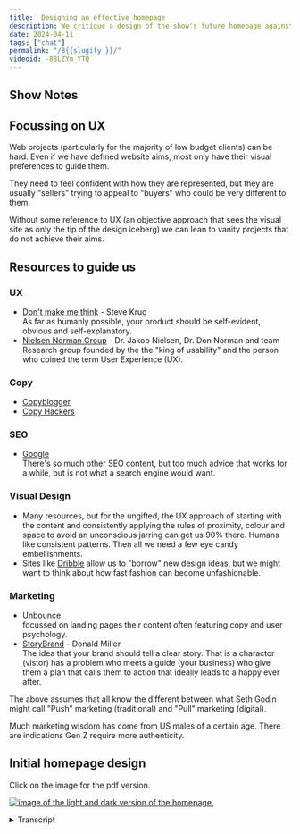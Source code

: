 ```yaml
---
title:  Designing an effective homepage
description: We critique a design of the show's future homepage against what experts from UX, copywriting, SEO and marketing might say.
date: 2024-04-11
tags: ["chat"]
permalink: "/8{{slugify }}/"
videoid: -88LZYm_YTQ
---
```


Show Notes
----------

Focussing on UX
---------------

Web projects (particularly for the majority of low budget clients) can be hard. Even if we have defined website aims, most only have their visual preferences to guide them.

They need to feel confident with how they are represented, but they are usually "sellers" trying to appeal to "buyers" who could be very different to them.

Without some reference to UX (an objective approach that sees the visual site as only the tip of the design iceberg) we can lean to vanity projects that do not achieve their aims.

Resources to guide us
---------------------

### UX

*   [Don't make me think](https://sensible.com/dont-make-me-think/) \- Steve Krug  
    As far as humanly possible, your product should be self-evident, obvious and self-explanatory.
*   [Nielsen Norman Group](https://www.nngroup.com/articles/homepage-design-principles/) \- Dr. Jakob Nielsen, Dr. Don Norman and team  
    Research group founded by the the "king of usability" and the person who coined the term User Experience (UX).

### Copy

*   [Copyblogger](https://copyblogger.com/)
*   [Copy Hackers](https://copyhackers.com/)

### SEO

*   [Google](https://developers.google.com/search/docs/fundamentals/seo-starter-guide)  
    There's so much other SEO content, but too much advice that works for a while, but is not what a search engine would want.

### Visual Design

*   Many resources, but for the ungifted, the UX approach of starting with the content and consistently applying the rules of proximity, colour and space to avoid an unconscious jarring can get us 90% there. Humans like consistent patterns. Then all we need a few eye candy embellishments.
*   Sites like [Dribble](https://dribbble.com/) allow us to "borrow" new design ideas, but we might want to think about how fast fashion can become unfashionable.

### Marketing

*   [Unbounce](https://unbounce.com/)  
    focussed on landing pages their content often featuring copy and user psychology.
*   [StoryBrand](https://storybrand.com/) - Donald Miller  
    The idea that your brand should tell a clear story. That is a charactor (vistor) has a problem who meets a guide (your business) who give them a plan that calls them to action that ideally leads to a happy ever after.

The above assumes that all know the different between what Seth Godin might call "Push" marketing (traditional) and "Pull" marketing (digital).

Much marketing wisdom has come from US males of a certain age. There are indications Gen Z require more authenticity.

Initial homepage design
-----------------------

Click on the image for the pdf version.

[![image of the light and dark version of the homepage.](/img/Homepage.webp)](/img/Homepage.pdf)

<details>
<summary>Transcript</summary>

\[00:00:05\] **Nathan Wrigley:** Hello and welcome to the No Script web show about modern web design, where we look at what we can build today with minimal dependencies and skills. Last time we were defining some aims for the show’s website, which David is developing as part of. The chat. Now we need a design to help it connect with the right audience.

If we were experts in user experience or UX and its associated disciplines such as copywriting, branding, graphic design, and SEO, we might look at each of those. In turn, we are not. So instead we’ve created a rough homepage design, or David has, and we will use this episode to critique it against what we think various expert bodies might say.

Hi David. Hi there.

\[00:00:51\] **David Waumsley:** Yeah, we’ve talked about this kind of stuff before to how to, get, get, start a design off, particularly with clients and the type of clients that you and I might have, which might be sort of small businesses that are local. We can’t really do all this stuff, which we maybe ideally would do if we were true professionals with all of this expertise.

We would go through a whole. Process, wouldn’t we? a UX process, but we’re really not gonna get clients on board with that kind of idea. Too much work upfront, particularly for the kind of budgets they have. yeah, we’ve talked about this before and I’ve found my best way is To take note of all the key points I think that might come under that umbrella of ux.

so you know the key points about getting copy to clarify the, message you want to get over and other things with design, which neither of us are skilled in doing. and borrowing again from ux. we talked about this before, you don’t have to be much of a designer to put something together that looks okay, so maybe.

We could talk first a bit ’cause I put that on the show notes. I dunno if you wanna bring those up. Some of the Yeah, I can do resources and really this is my list. You might have some other things that have guided you. So I’m just looking at who we go to Get the main ideas about how to go about design, and I’ve sectioned these off over here.

So when it comes to ux, we’ve talked about this before, I know, a book that was very influential on both of us, which was Don’t Make Me Think by Steve K Yeah, I’ve got a copy of it up there, in fact. Oh yeah.

\[00:02:35\] **Nathan Wrigley:** Yeah. It was a great, read. But do you think it’s still. Got the, message that it did, is it as powerful a book as it was back in the day?

’cause it’s been around for a really long time. Yeah. but I, I think nothing’s really changed. Has it? Because really the, enterprise of make me do less in every walk of life is desirable. So the, central message of that is, just don’t make me click several times when all I should do is click one time.

And yeah, hopefully that message is getting through.

\[00:03:06\] **David Waumsley:** I think on the metadata for their site on it, it says, as far as human need possible, your product should be self-evident, obvious, and self-explanatory. And this is a message that we need to get to all altogether, be clear about. And that’s what we did last time.

We were trying to talk about what we were trying to get, that our aims for this, and now we need to realize that in the most simplest way that cuts through to busy people who. view so many web pages. I think it is. He did a revisited version of his book, but that’s still quite old now.

But I, I read that and I couldn’t remember, I couldn’t see the difference, to be honest. The main point was that don’t make, me think. It sticks with me through everything I do now. Yeah. and the other people, sorry, the, is the, Nielsen Norman Group. their resources, they’re online, lots of little videos they do on YouTube as well.

\[00:03:59\] **Nathan Wrigley:** I should say that the page that we’re looking at, at the moment is a page that you can easily find if you go to no script show. Forward slash then the episode number. So this is episode eight, so if you go no script show slash eight, you’ll be able to find the link. So there’s the link to the, the Steve Kru book and the Nielsen, Norman group book as well, plus all of the other bits and pieces that we’re gonna mention today.

But, okay. Sorry, that was a slight aside.

\[00:04:30\] **David Waumsley:** No, it’s a good one as well because for people that are just listening to the audio, we, are gonna be looking at the, design that I’ve put together here. So we’ll try and describe it. I think it will work for audio, but, yeah.

\[00:04:42\] **Nathan Wrigley:** One thing on that as well, on the don’t make me think a bit is the, is it’s not always the clients, how to describe it.

The client is so steeped in their own business that much of what they take as second nature. So the acronyms that they use and the vocabulary that they use and the, just the industry that they’re in, it’s so self-evident to them that, this is what should go on the website because this is what I do.

And very often that’s completely at odds with what should go on the website because obviously, the end user is typically on experienced, and so they need to be told a whole different body of things. And so that conversation is quite an important one to have is just think about. The audience are not making them think, because it’s too easy for people to slip into the, vernacular of the industry they’re in, or just assume that everybody does exactly what they do and uses, understands their business inside and out, which of course they won’t.

\[00:05:42\] **David Waumsley:** Yeah, I do actually put some points on the show notes there. We tried to skipped over there and it’s that. I guess it’s, we’ve often heard it, said before, and I think there’s no excuse any longer where designers would say they just ended up becoming pixel pushers for their clients and stuff who take control of things.

And I think with proper communication, we have to understand that most clients won’t have really seen things in the way that UX people do. So for UX people, the visual. Representation of the site is the tip of the UX iceberg. It’s all about what goes into that messaging and how we communicate with people.

And clients don’t know this, so all they’ve got when, even if we’ve set their aims with them. All they’ve really got, to understand what they’ve commissioned when they’re paying for the thing is their own eyes and what it feels like to them. But of course they have to, like you are just alluding to now, is that in many cases that the people commission in a website are the sellers trying to appeal to buyers who by that very nature will be different to them.

These people will have different preferences to themselves. I think. Getting that over is quite important in the first place, and I think sometimes if you lead and can introduce. People to some simple things like don’t make me think and what’s behind that and what the Norman group say about it.

We can get it back onto the aims all of the time and try and move it a little bit away from this subjective looking up, which we’re gonna do in a moment. Look at homepage and only judge it by. Whether it appeals to you or not, right?

\[00:07:23\] **Nathan Wrigley:** You’ve really gotta strip yourself out of the equation, haven’t you? Because your, opinion of what everybody will like, will undoubtedly not be what everybody like.

\[00:07:32\] **David Waumsley:** Yeah. And I, that’s it when we did it last time about getting to the aims. If you get the aims to people, then you’ve always got that one reference. you want this to happen, don’t you? to do that, you’ve gotta get on board the people who are gonna help you make your aims.

Work. So we need to understand them and walk in their shoes and that’s basically all that UX is doing is. Making us find empathy with the user. That’s all that we’re trying to do with it. so we’ve got that as our tools there. We’ve got copywriting, which is always a difficult thing, because we ask for clients for the copy, don’t they?

But if they’re small businesses, their experience of writing can maybe only be writing essays at school or something like that.

\[00:08:13\] **Nathan Wrigley:** Yeah. And also. I think many of my clients had an expectation that the whole copy thing was under my purview. That, that was part of the, business. you, don’t go in and buy some trousers from a shop and expect to not have pockets.

they’re gonna have pockets. That’s part of it. It’s not an add-on, and I think. Clients often thought, you’ll do the copy. We’ve had a chat. You know what my business now is, can you just write the copy? And, NN not very effectively is the answer. so you’ve got a few resources as of places where you have turned.

\[00:08:50\] **David Waumsley:** Yeah, copy bloggers got a lot of articles. that’s been going forever and it’s a huge, big website. copy Hackers was always most helpful to me. I had a series of their books, which used to help you to do things like define your value proposition, which probably the most important thing, your hero text at the beginning and the description, and to get over what you want in the simplest of ways.

And I think what all of those are saying, is that you have to get over yourself, don’t you? Basically, you have to, yeah. Again. Get into the user’s shoes, use the smallest words possible, use less of them because this isn’t an article or an essay that someone’s reading. This is sales copy. It needs to be quick, for.

Readable for people who are gonna skim the web to see if, there’s something of interest to them. So there’s not much there. Google, SEO, I don’t suppose that really comes, I, lumped it under, user experience. I guess it’s a separate thing, but in terms of that, there’s so much stuff out there.

But really, if it’s not rooted in what Google is saying, then it’s probably something we should be wary of, Yeah, there’s

\[00:10:01\] **Nathan Wrigley:** probably a whole other episode or indeed, series of episodes on that. But yeah, Google is your guiding principle, but we’re not, gonna get into that May maybe when we look at our website.

We’ll, I think, yeah, potentially knock around a little bit, but yeah.

\[00:10:15\] **David Waumsley:** Exactly. Yeah. It becomes important because, we do need to get traffic, so when we design a homepage, we do need the right words in there that. Google can understand not just our users, if that’s one of our aims. So I thrown it in the same thing, visual design.

again, there’s just so many books on that. I dunno. For me, the big breakthrough was we talked really on WP builds about this before I became quite a fan of somebody who you featured on. The other thing that you do with the Page Builder Summit, Laura Elizabeth, Yeah. She introduced me to something that actually is pretty commonplace in the UX world.

This idea of, you don’t really need to be that much of a designer if you can just run through, some approach to building up your pages. So you put your content down there once you’ve got your copy down there, and then it’s about section this out using laws of proximity, color, space to, and consistency in those kind of spaces to avoid this unconscious, jarring.

That people get, a bad design, but sometimes you can’t put your finger on it. But it’s often because there’s an inconsistency in spacing or color or things are cramped together that needs to be, have its own proximity, right? To make it stand out. So I think with a few skills like that, people like, certainly people like me who’ve really got no design skills, can manage to get something that doesn’t look too unprofessional.

And that’s just a case of a few. That embellishments for a bit of eye candy, really just to make it look a little bit unique. So yeah, that’s, where we’re at, isn’t it?

\[00:11:52\] **Nathan Wrigley:** Yeah. Laura Elizabeth is well worth checking out. She does manage to explain the, components of building a website up from scratch.

She’s got a bunch of material out there, she’s done webinars and presentations all over the place, so definitely worth googling her and, seeing how she can. Build something that looks really credible in a very short space of time without the need for complicated, design libraries and things. It’s much more straightforward.

\[00:12:21\] **David Waumsley:** Yeah. Great. Yeah, and there’s lots of tools that we’re using now that we’ll just do things Things about getting your type right? So it’s on a scale, Yep. There’s, mass behind that because people like patterns. So if you get the patterns right, with your content and apply that in the correct way, you don’t need to be that much of a designer to make something look good.

That’s my theory that No, I think you’re right.

\[00:12:48\] **Nathan Wrigley:** I think, as we’ll see in a minute, you’ve got a really credible. Suggestion for our own page. Yeah.

\[00:12:54\] **David Waumsley:** One thing for us though, I mean there are lots of sites like Dribble that share, lots of new design ideas, what people are doing, which tends to set off trends.

you can often see there’s a move to certain things and people build on that, and then that goes forward to how people are designing. But one thing that crossed my mind is I ignore those most of the time for most of the work we’re doing, and I think we would ignore it for our. Own homepage because we would expect, as with something like WP Builds, which is still running strong now, it’s gone over quite a long period of time.

and you wouldn’t want something that was too much. Today’s fashion, I don’t think.

\[00:13:33\] **Nathan Wrigley:** No, that’s interesting. So yeah, it’s not always a good idea to follow the latest trend. I, sometimes feel the latest trend is often something experimental as well, and you get the impression that it may not stand the test of time and you’ll end up in a year or two.

I. Feeling, oh gosh. that was a wave, which we rode for a moment and then the wave collapsed on the shore and it’s gone. And now we’re left with, something which was fun at the time, but doesn’t actually look that credible anymore.

\[00:14:02\] **David Waumsley:** Yeah, and some of ’em, like bentos goods is, something that’s quite popular at the moment.

if you’re a UX person, you’re probably going to look at that and say. That’s really bad UX because there’s no hierarchy of stuff. It’s just little boxes, So, some of them you would avoid, but I think for us you would wanna avoid nailing yourself down to something, that’s not going.

You probably go more classic because it won’t date so quickly.

\[00:14:28\] **Nathan Wrigley:** I like it. We’re gonna call our website a classic. I’m, I’m with you. Okay, got it.

\[00:14:36\] **David Waumsley:** finally, I’ll put something down on marketing, but I don’t think again. Often when I’m, with clients, I started to use things StoryBrand, particularly as a way of introducing people simply to, the idea of how they might mark want to market themselves on the homepage, Donald Miller’s book and courses and everything else that he does.

You are familiar with this, aren’t you? Yeah. And it’s very popular. Yeah. Yeah. I, think for something like what we’re doing, I think there’s a big flaw in it in a way. and that is that I. It’s a really good idea to be able to tell your brand as a story. So the basic idea of StoryBrand is that you define a user, your character, who has a problem.

So you define what it is, the problem that you are solving for them, who meets a guide, which is you, the website, and what it is that you do, of which you give them a call to action and they will have some success and you tell the story within your homepage of that. But some things just perhaps

\[00:15:41\] **Nathan Wrigley:** I’m just not a story, are they?

I was gonna say, if you’re doing a plumbing website, it’s, it’s probably a crisis moment where you suddenly need a plumber and maybe the story’s actually just gonna get in the way. What I need is the phone number right now. But I guess that’s, there’s a story in there, isn’t there? but that there is an element of me, it’s my curmudgeonly, Northern English coming out that thinks on some occasions for some projects, things like that is, is.

Just overcomplicating it. does that make sense? Yeah. explain that, for some people and some industries, going to that level is, not necessary, but.

\[00:16:24\] **David Waumsley:** You could tell the wrong, you could tell the wrong story as well. one of. Clients who is actually a web designer himself. And he took one of his courses, he read the book, story Brandon, and applied it to his business, which is psychotherapy.

And with that, the very clear story is somebody has these type of problems and they meet their guide, the psychotherapist who helps them with it. So the whole of his homepage was guided like that. And. I could see it in a way, the one thing is that it, was so ineffective for communicating anything to everybody because people who were looking for what he did already knew that story, and that’s why they wanted, okay.

\[00:17:05\] **Nathan Wrigley:** Yeah, Okay.

\[00:17:05\] **David Waumsley:** So it was all a load of blurb, which got away from explaining who they were, and anything about what was unique about what they did. So you can see how it can go wrong with it. Yeah. And there is a certain sense for me that it’s, Much of the marketing is very much US male capitalist driven approach to everything.

You see what I mean? And yeah. Oh yeah, Reflect all of the world and who you are trying to connect with. So I can see where that can go wrong. So I think marketing that side of stuff, but there is some interesting stuff. Unbounce has some, which is basically a business which is set in landing pages, but they do some remarkable content on.

All sorts of things on that, particularly user psychologies and stuff, which I found fascinating. But yeah, don’t think it comes in. So we talk about this homepage design, which we’ve got at the moment, which is rough.

\[00:17:59\] **Nathan Wrigley:** Okay. okay. So first of all, if you’re listening to this on audio, this, what’s about to follow may not work particularly well because we’re about to.

Describe and critique what we’ve got on the website at the moment, plus a, an initial homepage design that David’s thrown together in, I believe Figma was the software of choice. Yeah. but if you do want to go and look at the homepage that we’re talking about now, it’ll obviously be changing, but that’s no script show.

And, but if you want to go over and look at the video that we’re gonna be. putting out the, exactly the same content that you are hearing in the chat. You’ll hear every word the same, but you’ll be able to see it as well. ’cause it’ll be a video. You can find that if you go to youtube.com/at the at symbol and then no script show.

I’m not sure you need the at symbol actually in there. But anyway, there it is. youtube.com/at no script show. So you can find it from there. So what do you want me to do? Would you like me to, first of all, put the homepage that we’ve currently got on? Or do you want to go straight to your figment PF design?

\[00:19:12\] **David Waumsley:** Yeah, we’ll go straight to this thing because the homepage we got, basically it’s just one column, just dumping some stuff there. So we’ve tried to, we know that we need this.

\[00:19:22\] **Nathan Wrigley:** Okay, so you can see we’re on the eighth episode. You can see David’s dropped in a. an image, but if you click on that image, it’s gonna take you to the PDF version of that.

And there we are. There it is, right? Yeah. So we’re gonna, we’re gonna critique this and zoom in. This is gonna be just a general chat about what we think works. We might disagree on certain points, we might not, we might agree on everything, but do you wanna just broadly paint, the picture of how you ended up here?

Shall I zoom in on one? Shall I zoom in on Yeah, zoom. Say the top of this one. The top of the, one here maybe? Yeah.

\[00:19:58\] **David Waumsley:** So we’ve got a light and a dark version of these, each of it. ’cause we’ll have a switch that’ll take you from one. But the light version is what we’re most people should see by default when, this goes live.

\[00:20:09\] **Nathan Wrigley:** Okay. So there it is. There’s the light version. I’ll just try and zoom in a little bit better. Oh, there we go. That’ll do nicely. Okay, so what’s going on?

\[00:20:18\] **David Waumsley:** So for the people on the audio, really, on the desktop version of this, we’re going out into two columns. On the right hand side, there’s a, an icon of a chat, mic and, with.

Something slapped on it, little sticker saying chat and tutorials and articles, which is, so I, my thinking was why we need to make this look something better than what we’ve got at the moment, and it needs to communicate what’s here straight away from the no script show. So I. If we’re going to fill it into two columns, then we need something that screams chats. So I think that icon does that.

\[00:20:56\] **Nathan Wrigley:** Yeah, I think, that icon is like the universal symbol of chating where wherever you go, if you go to chating apps, if you go to, chating websites, you, just get the mic and it’s this very stylized version. It’s like a, it’s like a cop. With, with a, like a mic stock on top of it.

One thing I should just say is, I have a, I have an Evernote extension. My browser, and we’re not promoting Evernote, that little Evernote symbol, which is there is not part of David’s design. Okay. A little, Evernote icon, which whenever a PDF crops up just pops up and says, do you wanna save this?

So ignore the little elephant.

\[00:21:39\] **David Waumsley:** Yeah. yeah, so this is usually the problem when you go to desktop, obviously. and if you actually look a little bit to the left here, I’ve got the, sort of mobile version of that. And again, I don’t know if this is right. So we’ve got a logo and then when it goes to one column, instead of it being the second item in the second column, the chat, mic.

It’s the first one here, so I’m gonna have to reverse if you think that’s the way to do it. And you’ll notice that the design’s different. So we’ll need to use something like a picture tag where you can do art direction. So you can basically say, when it’s at this point, it’ll show this image, which is a, a more of a rectangle than the square that you’re seeing on the desktop version.

\[00:22:28\] **Nathan Wrigley:** Yeah. I dunno. I, my opinion would be, leave it like that. I think the, I think having the logo. Yeah. And then beneath the logo, the menu, and then an image kind of breaks it up nicely. So I’m, mousing over the bit in question. I like it that way around. So were you thinking that this image here should drop down below?

\[00:22:48\] **David Waumsley:** No, no. What I’ve done is I’ve reversed the logic of how it would naturally happen. So if we went to, so yeah. Yeah. So it would break up, it would be text, and then it would be image. Yeah. I’m not sure on this one. this is more of a job to do to. Do this version, you could just go with the same SVG and have it fall after the hero text if you like.

But I feel when you land on a mobile, you’ve only got a very small frame there. It might be useful to have a smaller version of the mic, so as soon as you land there, I.

\[00:23:26\] **Nathan Wrigley:** Actually, if you think about it, if you, were to imagine a, typical, orientation of a phone, held, in the usual way, so not landscape, but the usual portrait, it’s gonna cut off.

What about there, where the mouse is at the moment, somewhere where it’s says latest chat episode. That’s where the, fold, if you like, is gonna be, and I think if this was a square, if this image was a square, it would be like to here. Yes. And so it’s gonna push everything down. You might lose this little section.

So no, I don’t know. It’s, you are gonna be doing the, grunt work on making it, I think you’ve got the right intuition, having a smaller letter box, image there so that you’ve got more.

\[00:24:08\] **David Waumsley:** That’s right. Yeah. that was my thinking. If we can, within the frame of most mobiles, get the key points, which is on that top hero section.

Effectively we need to get the, main text message to people, some visual representation of what’s here. So it’s quick and easy to spot. And that’s the mic. And then also our main call to action, which is gonna get people to subscribe to it either on YouTube or Apple or Spotify. And you told me that, Google chat, which I put in there, is about to go, so that will get Yeah.

\[00:24:40\] **Nathan Wrigley:** So there’s an iteration which is forced on us by no fault of our own. Yeah. Google. Getting rid of the chating app, which has become quite a popular thing for Android users because it’s the default. But they’re replacing it with, YouTube music is gonna become their platform. So we’ll have to deal with that and put a, you’ve already got a YouTube logo.

yes. So it might be that you just end up with three logos in there, or you could pick another popular, player, like something like Pocket Cast. I guess the, enterprise there would be to just to go around some of the big. chats out there and see what they’re doing. see what the likes of Joe Rogan is doing with his options.

Oh yes. But Apple is the big one. And then everything and YouTube, I think will be the, obviously the big one for us as well.

\[00:25:29\] **David Waumsley:** Yeah. Okay. Yeah. So actually we skipped over something. I’ll just mention something. we’ve, on the site, as it presently is at the moment, we’ve got, a centralized logo and the.

navigation is falling underneath it ’cause of the space. The one column, very small width. Yeah. So now stretching out, we’re going four, on the desktop, the logo left and navigation to the right. Now I’ve again gone with the. And then group, yep. two, because their research says that is the most common pattern and the one that people are able to navigate best because that’s what they use.

\[00:26:10\] **Nathan Wrigley:** It’s don’t make me think, isn’t it? This is just, I guess absolutely the most standard, that logo left menu aligned right to the right, with the, the bottom, typically the furthest option on the right. Yeah. I think that’s, I think that’s exactly. The way it should be, frees up a bit of space, gets you a few centimeters of, of extra, space.

interesting. I notice here that on the desktop version, you’ve got a subscribe link. as a button, but on the, and I dunno if this was just by accident, but on the mobile version, the subscribe link has gone. Yeah. And, I was thinking that actually one of the primary endeavors for us at the moment launching this chat is to get, I.

People to subscribe and it’s difficult for a chat to make that button do anything useful because where do you send them? Do you send them to a page, which is then a bunch of other links? That’s what we’ve got at the moment. it’s got links to things like Apple chats and YouTube and so on, but that is the primary thing, I suppose for us at the moment, trying to make a chat successful is to get people to subscribe.

And so I would petition you to keep that included in the mobile menu. I. as well.

\[00:27:26\] **David Waumsley:** It’s not there because I just, obviously this is thrown together, so it’s not it’s a little bit clumsy, so I forgot it literally. But actually now, you’ve mentioned this, it’s made me go the opposite way and think, does it need to be there on the, on the main menu for.

Actually it does. I think it does because I was gonna go through the whole of the page. All I was thinking on the homepage here, it perhaps didn’t need to be there. If we’ve managed to get that little block, that little subscribe block on the top, the subscribers already there.

\[00:27:58\] **Nathan Wrigley:** Yeah. Another option of course would be to just to take these ever so familiar icons.

Actually, I think the Spotify icon is really familiar. I think the YouTube one is, I’m not so sure about the Apple chat icon. I just don’t know if that’s ingrained in people’s heads. No, but you often see that on websites, don’t you? Maybe. I don’t know. Here I. Somewhere very top like an extra bar, which sticks.

which is just separate with those sort of subscribe icons. you might have a Twitter handle or something like that. We’re not going down that route. This is all audio, but that might be an option as well as to is to put it, is to put those icons simply. There. I dunno. I’m conflicted about that.

\[00:28:43\] **David Waumsley:** I’m, yeah, I actually, you used to do, you used to want to get all this stuff above the fold on the top there and people used to stick their, social networks of, which was a bit stupid ’cause you didn’t wanna lead them away from your site. So people stop doing that. But I actually feel there’s a, I don’t know, this is personal.

My sense is now that I ignore anything that’s icons on the top now. Okay. So I feel interesting. I feel it’s away from what I’m doing. So I feel the best places after. After your main value proposition is stated, the call to action should follow there. And that should be the one that I’m, I always feel that anything up above is a secondary thing.

It’s the place where, yeah, Social icons, lazily will put up there, so.

\[00:29:24\] **Nathan Wrigley:** Can I just delve into this a little bit more? is the primary thing for us on this homepage, is it to get them to YouTube? Just YouTube. not, even the chat. apps because you are making a load of content, yeah. Which goes in this show, but it is not part of the audio feed.

Yes. But you are making a load of YouTube content, so is really the whole point to drive everybody to YouTube. Even this website, like the whole website is just a function of getting people to go to YouTube where all the content would be. obviously you won’t get the transcripts and stuff like that, but what, do you think is, that the whole point?

Promote YouTube. Wow. I think they’ve just come up with, yeah,

\[00:30:12\] **David Waumsley:** that’s really, good. yeah. Maybe we do need to rethink that call to action and make that call to action for the homepage, that it would make sense on the individual episode pages to have a bar like this underneath, A visual representation of it.

But for the. I think you’re right. Actually, we’ll need to check about this.

\[00:30:35\] **Nathan Wrigley:** So here’s the thing, is that the, chating space, if, you can get people to subscribe, that’s fabulous, but it’s a bit like getting people onto an email list. There’s quite a lot of steps to go through. you’ve got to have a, chat player.

You’ve got to be inclined to go, there’s somehow search for it or copy and paste, a URL and it’s a silo. In that there’s no algorithm in a chat player to promote your content. Whereas if we can get them to YouTube after a period of time will start surfacing us to people who are just browsing YouTube.

But also, at the end when a video is over, you will end up with. Other pieces of our content push. Now, obviously that’s completely proprietary. We have no control. YouTube could cancel us at any minute and all of those kind of things. But I think history shows YouTube’s gonna be around and it can be a very successful marketing channel.

So for now at least, anyway, it feels YouTube is the main Dr. Main driver and the, the chating apps, it, that’s great, but maybe that’s not the main thrust. Yeah. Yeah,

\[00:31:40\] **David Waumsley:** that’s, brilliant. Nathan. That’s okay. This chat was worth it just for that because you’ve just nailed it. Actually, I think we’re missing the main name.

We do want get ’em to, when it comes to the homepage, I think YouTube just needs to be there. I think when it comes to the individual episodes, which will be class. ’cause not all of the things that we put on YouTube is a chat episode. So on those particular pages, then a bar like this, which just suggests you can go and listen to this in other places.

I think that’s the solution. That’s, yeah. So we need to change that. Definitely.

\[00:32:10\] **Nathan Wrigley:** Okay. But the, but the website has massive utility because it’s a platform that we can use. Should we come up with stuff that’s non YouTube? Yeah, but also it’s gonna be the, getting back to what we were talking about earlier, it’s the SEO piece.

It’s the, if somebody hears in a crowded room, somebody says, oh, you should listen to this. No, no script show, chat. They’re gonna go to Google and type it in. And obviously we want a website to service. That and so that we can appear, but also we can do our own other things on that website, can’t we?

we can, in the future if it takes off, we can do other types of content, other things, which might never make it onto YouTube, blog posts and so on. So the website for now maybe is this driver to YouTube, but we wouldn’t give up on the website and just do YouTube. The website’s gonna be important, but, okay.

Okay. we, okay. Change directly a bit there. That’s interesting.

\[00:33:02\] **David Waumsley:** So that really needs to be a typical call to action button, perhaps with the, symbol for, YouTube. But say in subscribe on YouTube, which of course we know, we can add that little extra to the URL, which can pop up the subscribe to the channel anyway.

\[00:33:18\] **Nathan Wrigley:** Yeah, so this is those people who are listening. Dave, David came up with some gold. It’s really great if you appended. and I’ve actually forgotten what it is, but I think it’s query. Oh, actually, let me, where can I find that link? I can’t, but there’s a little bit that you can append. So the end of a URL, going to YouTube, which pops up.

A Would you like to subscribe modal as soon as they arrive? Do, you remember what it is? Are you able to write?

\[00:33:44\] **David Waumsley:** Yeah, I just brought it. Yeah, I just brought it up ’cause it’s actually there on our present subscribe page. And so, obviously it’s the URL two at no script show, and then it’s, question mark, sub underscore confirmation equals one.

\[00:34:00\] **Nathan Wrigley:** And if you append that to the URL, the, land, the person that lands gets asked immediately whether they want to subscribe. Now I’m, not sure whether. In the round, that’s the best UX because you’ve given them something else to do, haven’t you? But maybe at the beginning, that’s quite a useful thing to do because it’s not hard to dismiss.

Do you actually have to dismiss it by clicking some a button or can you just click elsewhere in the ui? I don’t know. Anyway. I thought that was good. I don’t know. no. Okay. I think keep it in and let’s see. See if it, yeah, we’ll see. Gets our, see if it gets our subscriber account over 59. No, that’s where we’re at right now.

\[00:34:39\] **David Waumsley:** Should we talk about the, because obviously copy came into this and I’ve put together after quite a bit of thought the best I could come up with, but I’d just be interested in your thoughts, You already suggested something that might need swapping around. So what we’ve got, for those who can’t see it, we’ve got a little, what they call an eyebrow, which is the sort of subheader, and it says, web design chat for non-programmers.

And then below that is the main header, dis rediscovering HTML and modern with an asterisk on it, CSS. you suggested that might be better the other way round visually. Ah, interesting.

\[00:35:22\] **Nathan Wrigley:** Yeah, so the order of the text I think should stay the same. In other words, that should be at the top still. so it should be exactly the same words, but my gut feeling is that’s a more useful, hook.

So it should be bigger, because if you’re coming to this page, we’re not really rediscovering HTML and modern CSS are we’re not doing that. we are. But it’s not like we’ve invented the reinvented the wheel or anything. we’re not groundbreaking technologists or anything, but this is what we want.

We want people who are non-programmers to come and feel that they’re getting useful tips about web design. So having that as the main hook. So in other words, I think what I’m basically saying is, could we take the font size of that Yes. And apply it to that and then, just basically swap ’em around.

So this is big. This is small. Sorry, dear listener on audio, not making any sense.

\[00:36:22\] **David Waumsley:** Yes. So basically it, it’ll be, yeah, it’ll this kind of subtitle rather than the eyebrow that we’ve got at the moment. Yeah. So the small text with us, so I’m not, entirely sure on that one. I’m just wondering we should be right in the wave of a new excitement over particularly the modern CSS, Okay. Yeah. Yeah. Yeah, so

\[00:36:40\] **Nathan Wrigley:** you made a good point. Yep. I think you’re right. There’ll be a lot of people searching for that as well. Yeah. Yeah. It’s hard to know. It’s hard to know.

\[00:36:47\] **David Waumsley:** I did do a little bit of SEO keyword research and of course what I mean, what I would normally do with a client is to see if there’s any gold dust here and there isn’t in particular.

So what I try to do is to get. All of the words. So we, literally. Yeah, that’s EO gold. So, the eyebrow, technically on the code side, there’s a bit of a debate about how you’re supposed to do this when you get little eyebrow and then your main copy. Normally you say, what would you make that little eyebrow?

Would you make that a paragraph text and size it, and then make the rediscovering html and modern CSS, the header one. I think what I’m going to do or have done on other sites when I’ve done this is I’ve made it all ahead of one and put the eyebrow in a span tag, okay. All of it are the words that, search engines should be looking to.

\[00:37:35\] **Nathan Wrigley:** Yeah. So hopefully if you google this show something akin to this, at some point, all of that would pop out as the title. Okay. That’s interesting. But here you’ve put an asterisk, which is interesting. You don’t often see that. So the implication with the asterisk is that there’s more to say, where are you surfacing that?

\[00:37:58\] **David Waumsley:** that’s going beyond the now will be changed. Call to action button. There’s a little, and that’s going to be a details tab. So there’s a little asterisk say modern CSS question mark. And what that I thought could be, and again, I dunno if my think is good on this home pages for SEO. a tricky because, you are expecting a lot of your internal links and external links to give the power to that, and effectively it’s a hub, but in some ways you do need to communicate with as much text as possible what is here, and the homepage is gonna be that.

So rather than overwhelming people with information they might not need using something like a details tab, which works like an icon, just in straight H ml, you. Add in something so I can add a bit of an explainer by what we mean by modern CSS and why that’s prompted this whole chat in a bit of additional text, which in which I can put some other headers and some other keywords in it, but also to be useful to anybody who really, it doesn’t know what that means.

a lot of people are saying modern CSS and they know that this is this new wave of, since grid and. You know so much more that we can do that we don’t need JavaScript for. That’s what people are referring to, but it needs some explanation, but it seems too much to put that explanation. A wall of text for everybody, right? Just wants to be interested in chat.

\[00:39:23\] **Nathan Wrigley:** The then, so this, the implication here is go, so the asterisk is go look for something else. And it’s down here. It’s just down here. Yeah. Obviously we’ll change this around. And so what is this? this is a link, like a summary. this is a click and it’ll drop down its details.

Summary. Yeah. So it’s an accordion in effect. Okay. You’ll click on it. And I wonder if that needs to be underlined or something. I know this is a rough estimate, a rough guess, I, think I, I’ll make it look like it’s clear that like a link. Yeah. Yeah. And so then everything, like all of this, there’ll be like a all, will it be full width or you’re gonna, or just gonna occupy the same width as this and just keep that.

This text. Anyway, the point is this hidden text from the eyeballs, at least anyway, which will explain a little bit more. Okay, great,

\[00:40:09\] **David Waumsley:** It’ll probably just fall on that side. that’s what it would do naturally in the way that the grid would be set up. I could make it fall with, but when you come to mobile, it’s gonna go to that size anyway, so Yeah.

Yeah. I see. Probably just the one side, so yeah, that’s just a way of cramming in a bit of cheating in a way. It’s a bit of a way of saying to search engines, what. What this thing is that we’re doing when we’re talking about modern CSS. Okay. But hopefully it’s not too much of a cheat because it is designed to be useful for somebody who goes, what do you mean modern CSS?

\[00:40:38\] **Nathan Wrigley:** Yeah. can I just ask, so I’m gonna move us on quickly. To the, next bit, which is the latest chat episode. is there a reason in this design why you, this got floated to the right as opposed to the left because we’ve got this, image which says latest chat episode. I dunno whether I probably would’ve ended up with that over on the left side.

\[00:41:02\] **David Waumsley:** I feel it should be reversed. Yeah.

I think only, I’m literally chucking little units around. Yeah. my only feeling was there was a big on light version, a big, dark thing on our call to action, which now. I will naturally end up slipping it to the left.

I, would feel like you, I, would go left first, so I’m the same as you in that it, but it only because it looked a little bit like it was all lopsided to the right. Yeah.

\[00:41:33\] **Nathan Wrigley:** Yeah. I can well imagine. Yeah. Sorry to the left. So we’ve got, so, far it feels like we’ve got three things going on. We’ve got go to our YouTube channel.

We’ve got learn a little bit about modern CSS or the, we are for non-programmers and we’re gonna be talking about HTML and CSS, and then now the third thing feels like, now play the latest episode, here’s our latest piece of content. Yeah, I guess that’s a really typical thing to do, isn’t it?

If you’re a chater or a YouTuber having the, most re recent episode on the homepage. That makes sense. I think. Yeah.

\[00:42:12\] **David Waumsley:** Yeah. And also if we can bring in some of the description for that episode, again, it’s a bit more text that will Well, I, think it’s good to have your homepages changing regularly, I think for search engines.

Like to see that something is happening that you have not abandoned this page. so there’s a part of SEO thinking in doing that, particularly bringing forward the copy, not just the image link to the episode.

\[00:42:39\] **Nathan Wrigley:** Yeah. Yeah. Okay. that makes perfect sense. if I was going to a chat website, I would’ve an expectation that I’d be able to easily find the most recent piece of content.

That would be what I’d want to do. Yeah. Okay. Okay. and that’s gonna be a YouTube video as opposed to an audio player? yeah, because really the. The video is gonna show everything as well. Okay. And then you’ve got this little extra section, which is, that gonna be related to the most recent episode, the bit that you do that’s related to it?

Or is that just some, I don’t

\[00:43:13\] **David Waumsley:** know.

Yeah, I think, I think we’ll probably have to, I, I suspect at some point we’ll start doing the odd article as well, which will be another strand of this, just for, to cover things that maybe. Wouldn’t go in a chat or don’t need a video or something. So there might be some other exodus, but I imagine that will be, because what we’re doing at the moment, it may not be forever, but almost for every chat we do, I do a little short 10 minute video.

Yep. Which is related to some code aspect of what we’ve been doing. as I work out that stuff most of the time. So the, there’s sort of two bits of content which are going out, at the moment, chat every two weeks. And this. Every two weeks as well. This little 10 minute thing that I do. So we’ve got weekly content, so that’s where I put that.

I suspect we’ll change this over time, but that’s just what it’s at the moment. Yeah.

\[00:44:03\] **Nathan Wrigley:** But do, would the endeavor be to give that piece of content its own page? because obviously it has already. Yeah, That’s what I mean. But there’s gonna be like some SEO benefit of cross. Cross linking, right between, the episode, let’s say episode eight and the ancillary extra bit of content that you do for episode eight.

You’re doubling the SEO footprint because you’ve got two bits of content, but they’re cross-referencing one another. boy, over time we’re gonna get. We’re gonna get so many pages, it’s gonna quickly add up. Yeah.

\[00:44:40\] **David Waumsley:** I’ve, put extras there, but actually it should be the tab that I’ve used for it, for the videos I’m doing is called Learn, which I, felt a bit awkward about using the Learn.

It’s learn from me. No, you’re not, because I’m learning and explaining what I’m learning. So it’s, Learn with Me is what, that section is supposed to be.

\[00:44:57\] **Nathan Wrigley:** That sounds good to me.

\[00:44:59\] **David Waumsley:** Maybe that’s what you should say.

\[00:45:01\] **Nathan Wrigley:** Learn with. Learn with me. I like it. Yeah. Yeah. And then, you’ve obviously got the mandatory who we are, pictures of me and you and what have you, plus the footer.

\[00:45:12\] **David Waumsley:** Yeah. And also, when it comes to this, something that Google seemed to think is quite important these days is that, EEAT, which is, please don’t make me say it in full ’cause I just stumbled over it. That’s okay. You can, blank on that. It’s experience. I know what it is.

It’s experience, expertise. authority. I’m going to say instead of the word that they use. ’cause it just doesn’t trip well. And trust. Okay. That’s what makes it. And they want to see clear. So anything we can do now in the. In our descriptions. So when we did the WP Builds, we put comedy descriptions of ourselves, right?

yeah. And I think we probably, if we’ve got any credentials or any experience if you like. So I think our bios need writing just to signify that maybe we’ve had a few years in the game, so we might know one or two things.

\[00:46:09\] **Nathan Wrigley:** Okay, so rather than be self-deprecating, we’re gonna actually, make, outlandish claims of our, capabilities.

\[00:46:18\] **David Waumsley:** I think just honest ones, that we have been, in some ways I put it in yours anyway, in the sense that you’ve got other chats that you’ve been running for other times with mine. I just, I’m alive and live somewhere. it’s about all like a muster. But yeah.

\[00:46:34\] **Nathan Wrigley:** That’s gonna change over time though as well, isn’t it?

But those images, one quick thing that’s jumping out on this design Yeah. Is is these little. How would I describe that? Like lightning bolts. You’ve got lightning bolts really everywhere. Red lightning bolts, always the same orientated, the same way, same color. What’s the, why, did you go down that route?

Because in my head, lightning bolts signify heat or kind of something, really? Wow. Or something like that. What was your thinking? Yeah, there wasn’t much,

\[00:47:13\] **David Waumsley:** don’t make me think. Yeah, I’ll tell you what, I, nicked it. Basically, I saw somewhere else on one of the stock images that they had a mic similar to this kind of thing, and they put these little lightning bolts, electricity, out of the chat.

I think on their thing. It said something about, going live or something on there. So I just looking for embellishments because obviously we’re keeping the page simple. I just basically took. A symbol that was the lightning and replicated that. But now you’ve said it, you just think, actually it probably isn’t saying the right thing.

So we maybe need some embellishments. Are different that, yeah, I don’t know.

\[00:47:52\] **Nathan Wrigley:** I don’t know either. Yeah, no, it was just, it didn’t, it, there was no like sense of that’s weird or anything. I just thought, oh, lightning interesting. But it’s surely our chats are electric, aren’t they? Oh, exactly.

Let’s keep it then. yeah. I dunno. I dunno. When I, whenever I think of audio, and of course we’re not just audio, are we’ve now decided that it’s really gonna be about YouTube as much as anything else. that’s video. But the audio. In my head, the iconography around audio is always like this.

Concentric circles. Think of the RSS symbol. You’ve got like these three, you’ve got three quarters of a circle, all conically aligned, getting bigger and bigger. That’s what I think of for audio. But now that it’s gonna be a YouTube channel, I dunno, I think we’ll have to revisit that. But maybe lightning is not it actually.

\[00:48:36\] **David Waumsley:** Yeah. You’ve just managed, you made me worried about, maybe you think this is really dumb, but now actually as you’ve talked more, maybe it’s not so dumb, but we could replace it with something else. ’cause it doesn’t need to symbolize audio because as you say, we’re not just audio, so we can make that any, it’s just an embellishment so the page doesn’t seem so bare.

\[00:48:55\] **Nathan Wrigley:** Yeah, that’s right. Yeah. It does a good job, doesn’t it? Where you’ve got like an empty space on the left. You’ve, inserted it there and it, breaks it up. Be really, actually, I think, and again here, nice use of it there, but obviously, not needed on the, mobile version.

\[00:49:10\] **David Waumsley:** Yeah.

\[00:49:10\] **Nathan Wrigley:** Okay.

\[00:49:11\] **David Waumsley:** We’ve gone a long time and I just wonder if we should just step back one thing and just mention the, description. Do you think we’re on the right path with that? as a, this is the description on the hero bit. So after we’ve got the a web. Design chat for non progress rediscovering HTML and modern CSS.

What I’ve put here, and I’m not sure about this at all, Nathan, is I put CMS users, Nathan and David, revisit the web’s original page builder and ask what we can build today with minimal skills and dependencies thing that you’ve been reading out at the beginning of the episodes at the moment, and then.

Trying to say who it’s for. It’s for freelancers who like to keep things simple and stay on top of web standards, which is the thing that we’re getting back to a little bit now. Do you think it Yeah, working?

\[00:49:58\] **Nathan Wrigley:** The only, the, one thing that jumps out to me is if, you are like, first of all, what’s the CM CMS?

yeah, I know what a CMS is, what A CMS is, but I do, I wonder if anybody else knows what a CMS is. you probably do if you’re listening to this to be honest, but maybe a casual user who’s. Starting out on their journey of creating websites won’t know what that is, so that might throw them off.

So maybe that rather, maybe that would say WordPress even. I could, or something like that.

\[00:50:29\] **David Waumsley:** I could put little abbreviation in HTML on it, so it has a little, however you style it. So when you hover for it, it tells you it’s content management system. But that of course itself is a little bit, I, in all honesty, I think I was five years of using WordPress before I knew what.

Content management system meant.

\[00:50:49\] **Nathan Wrigley:** Right? Yeah, exactly. Exactly. But the, but you’ve obviously felt it’s important to get our names in there right at the beginning. So you’ve put our names, who we are. I think that’s, there’s probably some utility in that. and minimal skills and dependencies. Yes. Again, would people know what a dependency was?

I don’t know. Yeah, but the second sentence, maybe the second sentence, would work really well as the first sentence, so rediscovering HTML and modern CSS. It’s for freelancers who like to keep things simple and stay on top of web standards. CMS users, Nathan and David revisit the webs, blah, blah, blah.

You’re right. You’re right again. I’ve never been More than twice in an hour. This is getting ridiculous. Yeah. maybe, but I, yeah, maybe just flip that around and see how it scans.

\[00:51:42\] **David Waumsley:** Yeah, no, I think you’re probably right there. We might, yeah. The CMS users was the problem. I just thought you wanted to tell a bit of a, is again, this storytelling idea, this idea that’s.

Some people here that you can join their journey with. yeah, I didn’t know how to say that in ways that represented that properly, but CMS was the CMS users, pace Builder users. It’s, it can’t imply, ’cause that’s wrong that we’ve left CMS, so you can’t write it in that way, but it needs to show that you come from a background looking at this with.

Those kind of eyes. ’cause that’s the truth. Yeah.

\[00:52:16\] **Nathan Wrigley:** Would negative language work well there? So, something like, join, so the, you just mentioned joining us. Join, David and Nathan, as they get away from using, get away from using, software. No. Get away from.

\[00:52:38\] **David Waumsley:** No, That’s what I was trying to avoid because it is not fair.

Yeah. I’m, you are using WordPress it No, and I’m not away using WordPress either, exactly. Neither of us are really moving away from this work, but, I am to, to a greater degree in the sense that the work that I have doesn’t need it so much. So that’s the exploration, but. But you don’t want it to imply that.

But yeah, maybe it’s one to think about. That was the best I could come up with. ’cause I thought I’m stumbling over the wrong things. But it felt like it needed to tell a story. You needed to join us as we did a particular, because that’s the uniqueness of the take of what we’re doing. If you want to learn CSS and HML, the far better people than us, but you might be someone who’s in our shoes going through that journey where.

You, you’ve got a bit outta touch with that stuff ’cause you’ve been so focused on the CMS or whatever that have skipped that. So I

\[00:53:29\] **Nathan Wrigley:** wanted to get that in, but yeah. Yeah, maybe, let’s see, let’s iterate on that over time. But, yeah. Shall I’ll just reiterate what’s going on here. So this is a, PDF image that we’re looking at.

If I just click. Backwards and go to the no script show slash eight page. So that’s episode eight. You’ll be able to, down or find that by clicking on the image where it says initial homepage design, so you’ll be able to find it there. but I, are we done? Is that, have we done enough? yes, we’ve been on for gazing our own stuff for a little while.

Sorry for the audio, folk. I apologize. But, it, is what it is. Go and have a look on the no script show website and, you’ll be able to see everything. It’s turned out to be quite a long episode, so apologies for that as well. I will take that off the screen. Are we just knocking it on the head there and saying goodbye? See you next time.

\[00:54:25\] **David Waumsley:** Yeah, we didn’t talk about what we could do next time, but maybe we will. I think one thing we’ll want to talk about other pages and features, but maybe, I don’t know, just for something different, we might want to, one of my interests is, I dunno if it’s yours, it’s browser support.

What are we supposed to support these days with all this modern CSS out there? Gosh, we’ve, we have a new tool baseline, which is supposed to sell us. Which things we can use and we have, can I use site? Which tells us, but in all honesty, I think we need to investigate this. ’cause I band it about, I hear other people talk about these things as their clues to what they should support and I.

Quite honestly, I, really don’t understand it enough. So maybe we should talk about that next time.

\[00:55:05\] **Nathan Wrigley:** Right? In which case, I’m gonna dig out my trench coat and magnifying glass so that we can give it a thorough investigation next time. That will be episode nine, but, for today, episode eight is a wrap.

Thank you, David, for joining me today. That really appre, really enjoyed that.

\[00:55:20\] **David Waumsley:** Yeah. Yeah, me too. Okay, bye everyone.

\[00:55:22\] **Nathan Wrigley:** Bye-Bye.
<details>